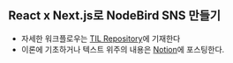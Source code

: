 ## React x Next.js로 NodeBird SNS 만들기

- 자세한 워크플로우는 [TIL Repository](https://github.com/wonieeVicky/TIL)에 기재한다
- 이론에 기초하거나 텍스트 위주의 내용은 [Notion](https://www.notion.so/fongfing/Next-js-React-8d5c28694b774181bbd0ead16ece63a8)에 포스팅한다.
